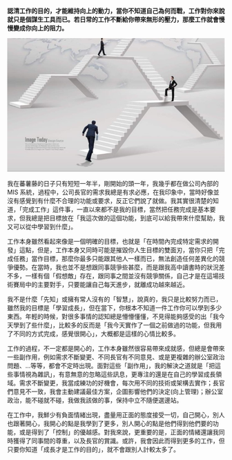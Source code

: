**認清工作的目的，才能維持向上的動力，當你不知道自己為何而戰，工作對你來說就只是個謀生工具而已。若日常的工作不斷給你帶來無形的壓力，那麼工作就會慢慢變成你向上的阻力。**

   ![](8E23F2C2-53E0-829B-CD36-86EC30B5A8BD.jpg@700w_0e_1l.jpg)

我在蕃薯藤的日子只有短短一年半，剛開始的頭一年，我幾乎都在做公司內部的 MIS 系統，過程中，公司長官的需求我總是有求必應，在我印象中，當時好像並沒有感覺到有什麼不合理的功能或要求，反正它們說了就做。我其實很清楚的知道，「完成工作」這件事，一直以來都不是我的目標，當然把任務完成是基本要求，但我總是把目標放在「我這次做的這個功能，到底可以給我帶來什麼幫助，我又可以從中學習到什麼」。

 工作本身雖然看起來像是一個明確的目標，也就是「在時間內完成特定需求的開發」這點，但是，工作本身又同時可能是摧毀你人生目標的雙面刃，當你只把「完成任務」當作目標，那麼你最多只能跟其他人一樣而已，無法創造任何差異化的競爭優勢。在當時，我也並不是想跟同事競爭些甚麼，而是跟我高中讀書時的狀況差不多，一樣有個「假想敵」存在，跟同事之間並沒有競爭關係，自己才是在這場技術賽局中的主要對手，只要能讓自己每天進步，就離成功越來越近。

 我不是什麼「先知」或擁有常人沒有的「智慧」，說真的，我只是比較努力而已，雖然我的目標是「學習成長」，但在當下，你根本不知道一件工作你可以學到多少東西。年輕的時候，對很多事情的認知總是懵懵懂懂，不見得能夠感受的出「我今天學到了些什麼」，比較多的反而是「我今天實作了一個之前做過的功能，但我用了不同的方式完成，感覺很開心」，大概都是這樣的心情比較多。

 工作的過程，不一定都是開心的，工作本身雖然很容易帶來成就感，但總是會帶來一些副作用，例如需求不斷變更、不同長官有不同意見、或是更複雜的辦公室政治問題、...等等，都會不定時出現。面對這些「副作用」，我的解決之道就是「把這些事情視為雜訊」，有意無意的忽略這些訊息，更專注的還是在自己的學習成長領域。需求不斷變更，我當成練功的好機會，每次用不同的技術或架構去實作；長官們意見不一致，我會主動建議最佳方案，企圖影響他們的決定(向上管理)；辦公室政治，能不碰就不碰，我做我該做的事，保持中立不隨便選邊站。

 在工作中，我鮮少有負面情緒出現，盡量用正面的態度接受一切，自己開心，別人也跟著開心，我開心的點是我學到了更多，別人開心的點是他們得到他們要的功能，或是得到了「控制」的優越感。對我來說，更重要的是，正面的情緒還讓我同時獲得了同事間的尊重，以及長官的賞識。或許，我會因此而得到更多的工作，但只要你知道「成長才是工作的目的」，就不會跟別人計較太多了。